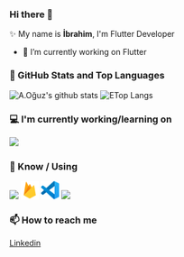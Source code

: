 ### Hi there 👋

  ✨ My name is **İbrahim**, I'm Flutter Developer <br>


- 🔭 I’m currently working on Flutter

### 📌 GitHub Stats and Top Languages


<p float="center">

  <img  src="https://github-readme-stats.vercel.app/api?username=uluibrahim&theme=dracula&count_private=true&hide=issues" alt="A.Oğuz's github stats" />
  <img  src="https://github-readme-stats.vercel.app/api/top-langs/?username=uluibrahim&theme=dracula&layout=compact&hide=html,css,hack" alt="ETop Langs" /> 
</p>


###  💻 I'm currently working/learning on

<code><a href="https://developer.android.com/" target="_blank"><img src="https://www.vectorlogo.zone/logos/flutterio/flutterio-ar21.svg"></a></code>


### 🧠 Know / Using
 <img src="https://www.vectorlogo.zone/logos/flutterio/flutterio-icon.svg" height="32" />  <img src="https://raw.githubusercontent.com/github/explore/main/topics/firebase/firebase.png" height="32" /> 
<img src="https://raw.githubusercontent.com/github/explore/main/topics/visual-studio-code/visual-studio-code.png" height="32" /> <img src="https://camo.githubusercontent.com/2a2d52d1337e6cecd8df5826f417f045aebb1d81/68747470733a2f2f75706c6f61642e77696b696d656469612e6f72672f77696b6970656469612f636f6d6d6f6e732f7468756d622f632f63322f41646f62655f58445f43435f69636f6e2e7376672f3130353170782d41646f62655f58445f43435f69636f6e2e7376672e706e67" height="32" />



### 📫 How to reach me

[Linkedin](https://www.linkedin.com/in/ibrahim-halil-ulu/)


